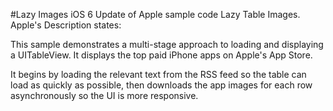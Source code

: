 #Lazy Images
iOS 6 Update of Apple sample code Lazy Table Images.  Apple's Description states:

This sample demonstrates a multi-stage approach to loading and displaying a 
UITableView.  It displays the top paid iPhone apps on Apple's App Store.

It begins by loading the relevant text from the RSS feed so the table can load
as quickly as possible, then downloads the app images for each row asynchronously
so the UI is more responsive.

